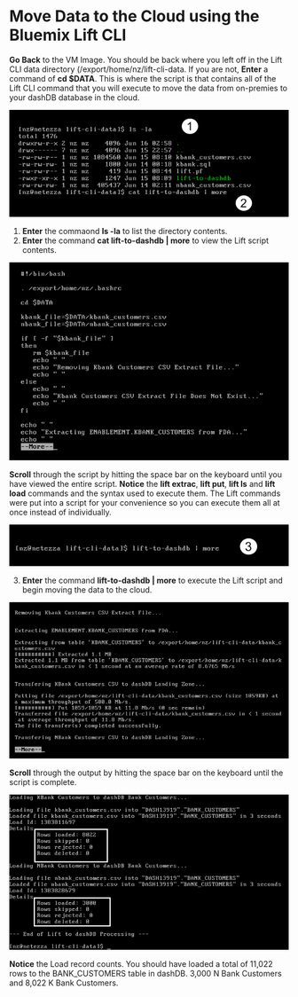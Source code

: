 # Move Data to the Cloud using the Bluemix Lift CLI

**Go Back** to the VM Image. You should be back where you left off in the Lift CLI data directory (/export/home/nz/lift-cli-data. If you are not, **Enter** a command of **cd $DATA**. This is where the script is that contains all of the Lift CLI command that you will execute to move the data from on-premies to your dashDB database in the cloud.

<img src="./media/vmimage/vmimage-image-24.png"/>

1. **Enter** the commaond **ls -la** to list the directory contents.
2. **Enter** the command **cat lift-to-dashdb | more** to view the Lift script contents.

<img src="./media/vmimage/vmimage-image-25.png"/>

**Scroll** through the script by hitting the space bar on the keyboard until you have viewed the entire script. **Notice** the **lift extrac**, **lift put**, **lift ls** and **lift load** commands and the syntax used to execute them. The Lift commands were put into a script for your convenience so you can execute them all at once instead of individually.

<img src="./media/vmimage/vmimage-image-26.png"/>

3. **Enter** the command **lift-to-dashdb | more** to execute the Lift script and begin moving the data to the cloud.

<img src="./media/vmimage/vmimage-image-27.png"/>

**Scroll** through the output by hitting the space bar on the keyboard until the script is complete.

<img src="./media/vmimage/vmimage-image-28.png"/>

**Notice** the Load record counts. You should have loaded a total of 11,022 rows to the BANK_CUSTOMERS table in dashDB. 3,000 N Bank Customers and 8,022 K Bank Customers.
